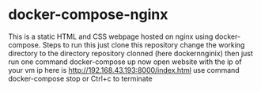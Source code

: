 # docker-compose-nginx
This is a static HTML and CSS webpage hosted on nginx using docker-compose.
Steps to run this
just clone this repository
change the working directory to the directory repository clonned (here dockernnginix)
then just run one command
docker-compose up
now open website with the ip of your vm
ip here is http://192.168.43.193:8000/index.html
use command docker-compose stop or Ctrl+c to terminate
